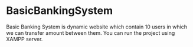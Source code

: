 # BasicBankingSystem
Basic Banking System is dynamic website which contain 10 users in which we can transfer amount between them. You can run the project using XAMPP server.
